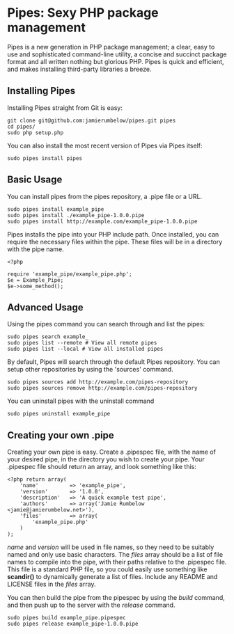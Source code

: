 Pipes: Sexy PHP package management
==================================

Pipes is a new generation in PHP package management; a clear, easy to use and sophisticated command-line utility, a concise and succinct package format and all written nothing but glorious PHP. Pipes is quick and efficient, and makes installing third-party libraries a breeze.

Installing Pipes
----------------

Installing Pipes straight from Git is easy:

	git clone git@github.com:jamierumbelow/pipes.git pipes
	cd pipes/
	sudo php setup.php
	
You can also install the most recent version of Pipes via Pipes itself:

	sudo pipes install pipes
	
Basic Usage
-----------

You can install pipes from the pipes repository, a .pipe file or a URL.

	sudo pipes install example_pipe
	sudo pipes install ./example_pipe-1.0.0.pipe
	sudo pipes install http://example.com/example_pipe-1.0.0.pipe
	
Pipes installs the pipe into your PHP include path. Once installed, you can require the necessary files within the pipe. These files will be in a directory with the pipe name.

	<?php
	
	require 'example_pipe/example_pipe.php';
	$e = Example_Pipe;
	$e->some_method();

Advanced Usage
--------------
	
Using the pipes command you can search through and list the pipes:

	sudo pipes search example_
	sudo pipes list --remote # View all remote pipes 
	sudo pipes list --local # View all installed pipes
	
By default, Pipes will search through the default Pipes repository. You can setup other repositories by using the 'sources' command.

	sudo pipes sources add http://example.com/pipes-repository
	sudo pipes sources remove http://example.com/pipes-repository
	
You can uninstall pipes with the uninstall command

	sudo pipes uninstall example_pipe
	
Creating your own .pipe
-----------------------

Creating your own pipe is easy. Create a .pipespec file, with the name of your desired pipe, in the directory you wish to create your pipe. Your .pipespec file should return an array, and look something like this:

	<?php return array(
		'name'			=> 'example_pipe',
		'version'		=> '1.0.0',
		'description'	=> 'A quick example test pipe',
		'authors'		=> array('Jamie Rumbelow <jamie@jamierumbelow.net>'),
		'files'			=> array(
			'example_pipe.php'
		)
	);
	
*name* and *version* will be used in file names, so they need to be suitably named and only use basic characters. The *files* array should be a list of file names to compile into the pipe, with their paths relative to the .pipespec file. This file is a standard PHP file, so you could easily use something like **scandir()** to dynamically generate a list of files. Include any README and LICENSE files in the *files* array.

You can then build the pipe from the pipespec by using the *build* command, and then push up to the server with the *release* command.

	sudo pipes build example_pipe.pipespec
	sudo pipes release example_pipe-1.0.0.pipe